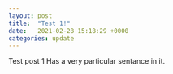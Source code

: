 ```yaml
---
layout: post
title:  "Test 1!"
date:   2021-02-28 15:18:29 +0000
categories: update
---
```

Test post 1
Has a very particular sentance in it.
